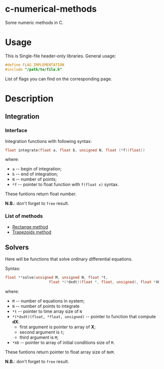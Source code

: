 # c-numerical-methods
Some numeric methods in C.

# Usage

This is Single-file header-only libraries. 
General usage:
```c
#define FLAG_IMPLEMENTATION
#include "/path/to/file.h"
```

List of flags you can find on the corresponding page.

# Description

## Integration

### Interface

Integration functions with following syntax: 
```c
float integrate(float a, float b, unsigned N, float (*f)(float))
```
where:
- `a` -- begin of integration;
- `b` -- end of integration;
- `N` -- number of points;
- `*f` -- pointer to float function with `f(float x)` syntax.

These funtions return float number. 

**N.B.**: don't forget to `free` result.

### List of methods

- [Rectange method](https://en.wikipedia.org/wiki/Riemann_sum)
- [Trapezoids method](https://en.wikipedia.org/wiki/Trapezoidal_rule)

## Solvers

Here will be functions that solve ordinary differential equations. 

Syntax:
```c
float **solve(unsigned M, unsigned N, float *t,
                    float *(*dxdt)(float *, float, unsigned), float *X0);
```
where:

- `M` -- number of equations in system;
- `N` -- number of points to integrate
- `*t` -- pointer to time array size of `N`
- `*(*dxdt)(float, *float, unsigned)` --  pointer to function that compute **dX**:
    - first argument is pointer to array of **X**;
    - second argument is `t`;
    - third argument is `M`;
- `*X0` -- pointer to array of initial conditions size of `M`.

These funtions return pointer to float array size of `N`x`M`. 

**N.B.**: don't forget to `free` result.


